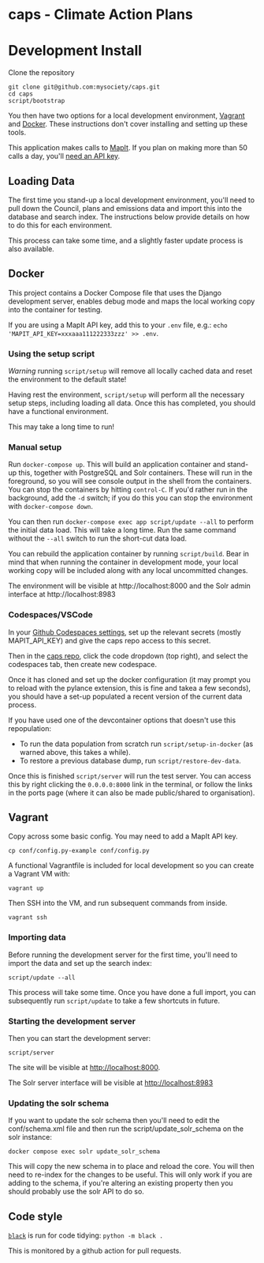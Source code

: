 # caps - Climate Action Plans

# Development Install

Clone the repository

```
git clone git@github.com:mysociety/caps.git
cd caps
script/bootstrap
```

You then have two options for a local development environment, [Vagrant](https://www.vagrantup.com/) and [Docker](https://www.docker.com/products/docker-desktop). These instructions don't cover installing and setting up these tools.

This application makes calls to [MapIt](https://mapit.mysociety.org). If you plan on making more than 50 calls a day, you'll [need an API key](https://mapit.mysociety.org/pricing/).

## Loading Data

The first time you stand-up a local development environment, you'll need to pull down the Council, plans and emissions data and import this into the database and search index. The instructions below provide details on how to do this for each environment.

This process can take some time, and a slightly faster update process is also available.

## Docker

This project contains a Docker Compose file that uses the Django development server, enables debug mode and maps the local working copy into the container for testing.

If you are using a MapIt API key, add this to your `.env` file, e.g.: `echo 'MAPIT_API_KEY=xxxaaa111222333zzz' >> .env`.

### Using the setup script

*Warning* running `script/setup` will remove all locally cached data and reset the environment to the default state!

Having rest the environment, `script/setup` will perform all the necessary setup steps, including loading all data. Once this has completed, you should have a functional environment.

This may take a long time to run!

### Manual setup

Run `docker-compose up`. This will build an application container and stand-up this, together with PostgreSQL and Solr containers. These will run in the foreground, so you will see console output in the shell from the containers. You can stop the containers by hitting `control-C`. If you'd rather run in the background, add the `-d` switch; if you do this you can stop the environment with `docker-compose down`.

You can then run `docker-compose exec app script/update --all` to perform the initial data load. This will take a long time. Run the same command without the `--all` switch to run the short-cut data load.

You can rebuild the application container by running `script/build`. Bear in mind that when running the container in development mode, your local working copy will be included along with any local uncommitted changes.

The environment will be visible at http://localhost:8000 and the Solr admin interface at http://localhost:8983

### Codespaces/VSCode

In your [Github Codespaces settings](https://github.com/settings/codespaces), set up the relevant secrets (mostly MAPIT_API_KEY) and give the caps repo access to this secret.

Then in the [caps repo](https://github.com/mysociety/caps/), click the code dropdown (top right), and select the codespaces tab, then create new codespace. 

Once it has cloned and set up the docker configuration (it may prompt you to reload with the pylance extension, this is fine and takea a few seconds), you should have a set-up populated a recent version of the current data process.

If you have used one of the devcontainer options that doesn't use this repopulation: 

* To run the data population from scratch run `script/setup-in-docker` (as warned above, this takes a while).
* To restore a previous database dump, run `script/restore-dev-data`.

Once this is finished `script/server` will run the test server. You can access this by right clicking the `0.0.0.0:8000` link in the terminal, or follow the links in the ports page (where it can also be made public/shared to organisation).

## Vagrant

Copy across some basic config. You may need to add a MapIt API key.

```
cp conf/config.py-example conf/config.py
```

A functional Vagrantfile is included for local development so you can create a Vagrant VM with:

```
vagrant up
```

Then SSH into the VM, and run subsequent commands from inside.

```
vagrant ssh
```

### Importing data

Before running the development server for the first time, you'll need to import the data and set up the search index:

```
script/update --all
```

This process will take some time. Once you have done a full import, you can subsequently run `script/update` to take a few shortcuts in future.

### Starting the development server

Then you can start the development server:

```
script/server
```

The site will be visible at <http://localhost:8000>.

The Solr server interface will be visible at <http://localhost:8983>

### Updating the solr schema

If you want to update the solr schema then you'll need to edit the
conf/schema.xml file and then run the script/update_solr_schema on the
solr instance:

`docker compose exec solr update_solr_schema`

This will copy the new schema in to place and reload the core. You will
then need to re-index for the changes to be useful. This will only work
if you are adding to the schema, if you're altering an existing property
then you should probably use the solr API to do so.

## Code style

[`black`](https://black.readthedocs.io/en/stable/) is run for code tidying: `python -m black .`

This is monitored by a github action for pull requests. 